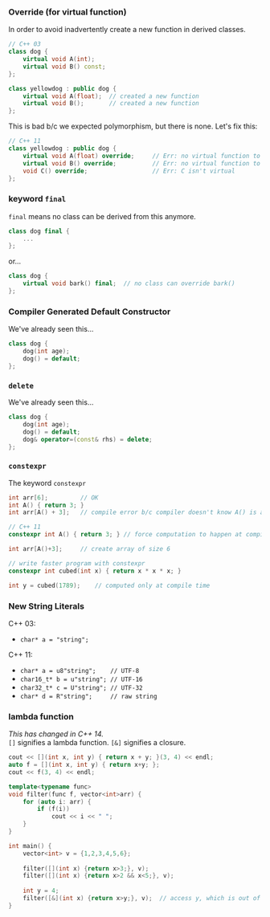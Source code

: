 ### Override (for virtual function)
In order to avoid inadvertently create a new function in derived classes.
```C++
// C++ 03
class dog {
    virtual void A(int);
    virtual void B() const;
};

class yellowdog : public dog {
    virtual void A(float);  // created a new function
    virtual void B();       // created a new function
};
```
This is bad b/c we expected polymorphism, but there is none. Let's fix this:
```C++
// C++ 11
class yellowdog : public dog {
    virtual void A(float) override;     // Err: no virtual function to override
    virtual void B() override;          // Err: no virtual function to override
    void C() override;                  // Err: C isn't virtual
};
```
### keyword `final`
`final` means no class can be derived from this anymore.
```C++
class dog final {
    ...
};
``` 
or...
```C++
class dog {
    virtual void bark() final;  // no class can override bark()
};
```
### Compiler Generated Default Constructor
We've already seen this...
```C++
class dog {
    dog(int age);
    dog() = default;
};
```
### `delete`
We've already seen this...
```C++
class dog {
    dog(int age);
    dog() = default;
    dog& operator=(const& rhs) = delete;
};
```
### `constexpr`
The keyword `constexpr`
```C++
int arr[6];         // OK
int A() { return 3; }
int arr[A() + 3];   // compile error b/c compiler doesn't know A() is always constant

// C++ 11
constexpr int A() { return 3; } // force computation to happen at compile time

int arr[A()+3];     // create array of size 6

// write faster program with constexpr
constexpr int cubed(int x) { return x * x * x; }

int y = cubed(1789);    // computed only at compile time
```
### New String Literals
C++ 03:
* `char* a = "string";`
 
C++ 11:
* `char* a = u8"string";    // UTF-8`
* `char16_t* b = u"string"; // UTF-16`
* `char32_t* c = U"string"; // UTF-32`
* `char* d = R"string";     // raw string`

### lambda function
_This has changed in C++ 14._  
`[]` signifies a lambda function. `[&]` signifies a closure.
```C++
cout << [](int x, int y) { return x + y; }(3, 4) << endl;
auto f = [](int x, int y) { return x+y; };
cout << f(3, 4) << endl;

template<typename func>
void filter(func f, vector<int>arr) {
    for (auto i: arr) {
        if (f(i))
            cout << i << " ";
    }
}

int main() {
    vector<int> v = {1,2,3,4,5,6};
    
    filter([](int x) {return x>3;}, v);
    filter([](int x) {return x>2 && x<5;}, v);
    
    int y = 4;
    filter([&](int x) {return x>y;}, v);  // access y, which is out of function's scope
}
```    
